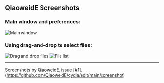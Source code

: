## QiaoweidE Screenshots

### Main window and preferences:
![Main window](readme.png)

### Using drag-and-drop to select files:
![Drag and drop files](drag-and-drop-files.png)
![File list](file-list.png)

---
Screenshots by [QiaoweidE](https://github.com/QiaoweidE), issue [#1]. (https://github.com/QiaoweidE/cydia/edit/main/screenshot)
